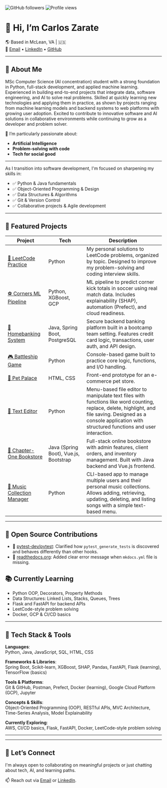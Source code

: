 ![GitHub followers](https://img.shields.io/github/followers/candresz?label=Follow&style=social)
![Profile views](https://komarev.com/ghpvc/?username=candresz&label=Profile%20views&color=0e75b6&style=flat)

# 👋 Hi, I’m Carlos Zarate
🌎 Based in McLean, VA | 🇺🇸  
📧 [Email](mailto:carlosazarate13@gmail.com) • [LinkedIn](https://www.linkedin.com/in/carlosandresz/) • [GitHub](https://github.com/candresz)

---

## 🚀 About Me

MSc Computer Science (AI concentration) student with a strong foundation in Python, full-stack development, and applied machine learning.
Experienced in building end-to-end projects that integrate data, software engineering, and AI to solve real problems. Skilled at quickly learning new
technologies and applying them in practice, as shown by projects ranging from machine learning models and backend systems to web platforms with
growing user adoption. Excited to contribute to innovative software and AI solutions in collaborative environments while continuing to grow as a
developer and problem solver.


🧠 I’m particularly passionate about:
- **Artificial Intelligence**
- **Problem-solving with code**
- **Tech for social good**

---

As I transition into software development, I'm focused on sharpening my skills in:
- ✅ Python & Java fundamentals
- ✅ Object-Oriented Programming & Design
- ✅ Data Structures & Algorithms
- ✅ Git & Version Control
- ✅ Collaborative projects & Agile development

---

## 🔨 Featured Projects

| Project | Tech | Description |
|--------|------|-------------|
| [📘 LeetCode Practice](https://github.com/candresz/leet_code) | Python | My personal solutions to LeetCode problems, organized by topic. Designed to improve my problem-solving and coding interview skills. |
| [⚽ Corners ML Pipeline](https://github.com/candresz/corners-ml-pipeline) | Python, XGBoost, GCP | ML pipeline to predict corner kick totals in soccer using real match data. Includes explainability (SHAP), automation (Prefect), and cloud readiness. |
| [🏦 Homebanking System](https://github.com/candresz/homebanking) | Java, Spring Boot, PostgreSQL | Secure backend banking platform built in a bootcamp team setting. Features credit card logic, transactions, user auth, and API design. |
| [🎮 Battleship Game](https://github.com/candresz/Battleship) | Python | Console-based game built to practice core logic, functions, and I/O handling. |
| [🐾 Pet Palace](https://github.com/candresz/Pet-Palace) | HTML, CSS | Front-end prototype for an e-commerce pet store. |
| [📝 Text Editor](https://github.com/candresz/text-editor) | Python | Menu-based file editor to manipulate text files with functions like word counting, replace, delete, highlight, and file saving. Designed as a console application with structured functions and user interaction. |
| [📗 Chapter-One Bookstore](https://github.com/candresz/chapter-one) | Java (Spring Boot), Vue.js, Bootstrap | Full-stack online bookstore with admin features, client orders, and inventory management. Built with Java backend and Vue.js frontend. |
| [🎵 Music Collection Manager](https://github.com/candresz/music_library) | Python | CLI-based app to manage multiple users and their personal music collections. Allows adding, retrieving, updating, deleting, and listing songs with a simple text-based menu. |

---

## 🤝 Open Source Contributions

- 🧪 [pytest-dev/pytest](https://github.com/pytest-dev/pytest/pull/13580): Clarified how `pytest_generate_tests` is discovered and behaves differently than other hooks.  
- 📘 [readthedocs.org](https://github.com/readthedocs/readthedocs.org/pull/11950): Added clear error message when `mkdocs.yml` file is missing.


## 📚 Currently Learning

- Python OOP, Decorators, Property Methods
- Data Structures: Linked Lists, Stacks, Queues, Trees
- Flask and FastAPI for backend APIs
- LeetCode-style problem solving
- Docker, GCP & CI/CD basics

---


## 🧰 Tech Stack & Tools

**Languages**:  
Python, Java, JavaScript, SQL, HTML, CSS

**Frameworks & Libraries**:  
Spring Boot, Scikit-learn, XGBoost, SHAP, Pandas, FastAPI, Flask (learning), TensorFlow (basics)

**Tools & Platforms**:  
Git & GitHub, Postman, Prefect, Docker (learning), Google Cloud Platform (GCP), Jupyter

**Concepts & Skills**:  
Object-Oriented Programming (OOP), RESTful APIs, MVC Architecture, Time-Series Analysis, Model Explainability

**Currently Exploring**:  
AWS, CI/CD basics, Flask, FastAPI, Docker, LeetCode-style problem solving

---

---

## 🚀 Let’s Connect

I'm always open to collaborating on meaningful projects or just chatting about tech, AI, and learning paths.

📫 Reach out via [Email](mailto:carlosazarate13@gmail.com) or [LinkedIn](https://www.linkedin.com/in/carlosandresz/).
